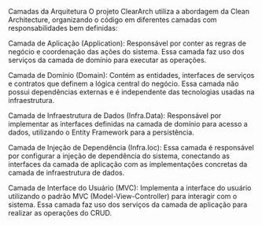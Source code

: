 Camadas da Arquitetura
O projeto ClearArch utiliza a abordagem da Clean Architecture, organizando o código em diferentes camadas com responsabilidades bem definidas:

Camada de Aplicação (Application): Responsável por conter as regras de negócio e coordenação das ações do sistema. Essa camada faz uso dos serviços da camada de domínio para executar as operações.

Camada de Domínio (Domain): Contém as entidades, interfaces de serviços e contratos que definem a lógica central do negócio. Essa camada não possui dependências externas e é independente das tecnologias usadas na infraestrutura.

Camada de Infraestrutura de Dados (Infra.Data): Responsável por implementar as interfaces definidas na camada de domínio para acesso a dados, utilizando o Entity Framework para a persistência.

Camada de Injeção de Dependência (Infra.Ioc): Essa camada é responsável por configurar a injeção de dependência do sistema, conectando as interfaces da camada de aplicação com as implementações concretas da camada de infraestrutura de dados.

Camada de Interface do Usuário (MVC): Implementa a interface do usuário utilizando o padrão MVC (Model-View-Controller) para interagir com o sistema. Essa camada faz uso dos serviços da camada de aplicação para realizar as operações do CRUD.

